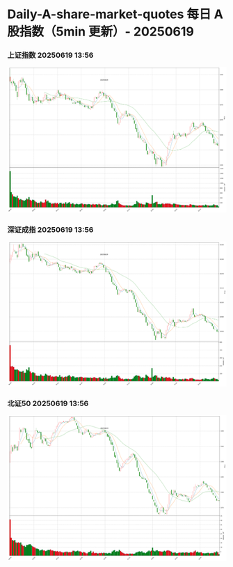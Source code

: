 
# Daily-A-share-market-quotes 每日 A 股指数（5min 更新）- 20250619

### 上证指数 20250619 13:56
![](./fig/2025/6/20250619-sh000001.png)

### 深证成指 20250619 13:56
![](./fig/2025/6/20250619-sz399001.png)

### 北证50 20250619 13:56
![](./fig/2025/6/20250619-bj899050.png)
